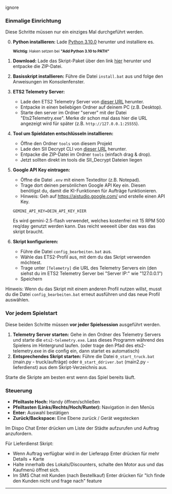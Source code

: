 ignore



### Einmalige Einrichtung
Diese Schritte müssen nur ein einziges Mal durchgeführt werden.

0.  **Python installieren:** Lade [Python 3.10.0](https://www.python.org/ftp/python/3.10.0/python-3.10.0-amd64.exe) herunter und installiere es. 

    <sup>**Wichtig**: Haken setzen bei **"Add Python 3.10 to PATH"**<sup>
1.  **Download:** Lade das Skript-Paket über den link [hier](https://github.com/Ppaja/someets2/archive/refs/heads/main.zip) herunter und entpacke die ZIP-Datei.

2.  **Basisskript installieren:** Führe die Datei `install.bat` aus und folge den Anweisungen im Konsolenfenster.

3.  **ETS2 Telemetry Server:**
    *   Lade den ETS2 Telemetry Server von [dieser URL](https://github.com/Funbit/ets2-telemetry-server/archive/refs/heads/master.zip) herunter.
    *   Entpacke in einen beliebigen Ordner auf deinem PC (z.B. Desktop).
    *   Starte den server im Ordner "server" mit der Datei "Ets2Telemetry.exe". Merke dir schon mal dass hier die URL angezeigt wird für später (z.B. `http://127.0.0.1:25555`).

4.  **Tool um Spieldaten entschlüsseln installieren:**
    *   Öffne den Ordner `tools` von diesem Projekt
    *   Lade den SII Decrypt CLI von [dieser URL](https://github.com/Stearells/SII_Decrypt/releases/download/0.7/Release.7z) herunter. 
    *   Entpacke die ZIP-Datei im Ordner `tools` (einfach drag & drop).
    *   Jetzt sollten direkt im tools die SII_Decrypt Dateien liegen

5.  **Google API Key eintragen:**
    *   Öffne die Datei `.env` mit einem Texteditor (z.B. Notepad).
    *   Trage dort deinen persönlichen Google API Key ein. Diesen benötigst du, damit die KI-Funktionen für Aufträge funktionieren.
    *   Hinweis: Geh auf https://aistudio.google.com/ und erstelle einen API Key.
    ```
    GEMINI_API_KEY=DEIN_API_KEY_HIER
    ```

    Es wird gemini-2.5-flash verwendet, welches kostenfrei mit 15 RPM 500 req/day genutzt werden kann. Das reicht weeeeit über das was das skript braucht.

6.  **Skript konfigurieren:**
    *   Führe die Datei `config_bearbeiten.bat` aus.
    *   Wähle das ETS2-Profil aus, mit dem du das Skript verwenden möchtest.
    *   Trage unter  `[Telemetry]` die URL des Telemetry Servers ein (den siehst du im ETS2 Telemetry Server bei "Server IP:" wie "127.0.0.1")
    *   Speichern

Hinweis: Wenn du das Skript mit einem anderen Profil nutzen willst, musst du die Datei `config_bearbeiten.bat` erneut ausführen und das neue Profil auswählen.


### Vor jedem Spielstart
Diese beiden Schritte müssen **vor jeder Spielsession** ausgeführt werden.

1.  **Telemetry Server starten:** Gehe in den Ordner des Telemetry Servers und starte die `ets2-telemetry.exe`. Lass dieses Programm während des Spielens im Hintergrund laufen. (oder trage den Pfad des ets2-telemetry.exe in die config ein, dann startet es automatisch)
2.  **Entsprechendes Skript starten:** Führe die Datei `0_start_truck.bat` (main.py - truck/aufträge) oder `0_start_ddriver.bat` (main2.py - lieferdienst) aus dem Skript-Verzeichnis aus.

Starte die Skripte am besten erst wenn das Spiel bereits läuft. 

### Steuerung
*   **Pfeiltaste Hoch:** Handy öffnen/schließen
*   **Pfeiltasten (Links/Rechts/Hoch/Runter):** Navigation in den Menüs
*   **Enter:** Auswahl bestätigen
*   **Zurück/Backspace:** Eine Ebene zurück / Gerät wegstecken

Im Dispo Chat Enter drücken um Liste der Städte aufzurufen und Auftrag anzufordern.

Für Lieferdienst Skript:
- Wenn Auftrag verfügbar wird in der Lieferapp Enter drücken für mehr Details + Karte
- Halte innerhalb des Lokals/Discounters, schalte den Motor aus und das Kaufmenü öffnet sich. 
- Im SMS Chat mit Kunden (nach Bestellkauf) Enter drücken für "Ich finde den Kunden nicht und frage nach" feature
---